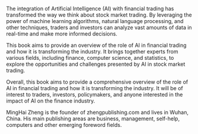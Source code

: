 
The integration of Artificial Intelligence (AI) with financial trading has transformed the way we think about stock market trading. By leveraging the power of machine learning algorithms, natural language processing, and other techniques, traders and investors can analyze vast amounts of data in real-time and make more informed decisions.

This book aims to provide an overview of the role of AI in financial trading and how it is transforming the industry. It brings together experts from various fields, including finance, computer science, and statistics, to explore the opportunities and challenges presented by AI in stock market trading.

Overall, this book aims to provide a comprehensive overview of the role of AI in financial trading and how it is transforming the industry. It will be of interest to traders, investors, policymakers, and anyone interested in the impact of AI on the finance industry.

MingHai Zheng is the founder of zhengpublishing.com and lives in Wuhan, China. His main publishing areas are business, management, self-help, computers and other emerging foreword fields.

